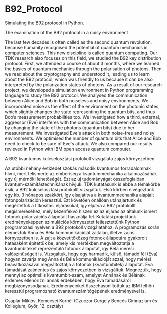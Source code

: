 # B92_Protocol
Simulating the B92 protocol in Python.


The examination of the B92 protocol in a noisy environment

The last few decades is often called as the second quantum revolution, because humanity recognised the potential of quantum mechanics in computer sciences. This new discipline is called quantum computing. Our TDK research also focuses on this field, we studied the B92 key distribution protocol.
First, we attended a course of about 3 months, where we learned the basics of quantum mechanics through the polarisation of photons. Then we read about the cryptography and understood it, leading us to learn about the B92 protocol, which was friendly to us because it can be also interpreted by the polarization states of photons.
As a result of our research project, we developed a simulation environment in Python programming language to study the B92 protocol. We analysed the communication between Alice and Bob in both noiseless and noisy environments. We incorporated noise as the effect of the environment on the photonic states, which slightly changes the state representing the quantum bits, and thus Bob’s measurement probabilities too. We investigated how a third, external, aggressor (Eve) interferes with the communication between Alice and Bob by changing the state of the photons (quantum bits) due to her measurement. We investigated Eve's attack in both noise-free and noisy environments. We optimised the number of quantum bits that Alice and Bob need to check to be sure of Eve's attack. We also compared our results revieved in Python with IBM open access quantum computer.


A B92 kvantumos kulcselosztási protokoll vizsgálata zajos környezetben

Az utóbbi néhány évtizedet szokás második kvantumos forradalomnak hívni, mert felismerte az emberiség a kvantummechanika alkalmazásának egy új mérnöki lehetőségét. Ezt az új tudományágat összefoglalóan kvantum-számítástechnikának hívjuk. TDK kutatásunk is ebbe a témakörbe esik, a B92 kulcselosztási protokollt vizsgáltuk.
Első körben elvégeztünk egy kb. 3 hónapos szakkört, így elsajátítva a kvantummechanika alapjait fotonpolarizáción keresztül. Ezt követően önállóan utánajártunk és megértettük a titkosítási eljárásokat, így eljutva a B92 protokollt megismeréséhez, mely kézenfekvő hiszen ez az eljárás az általunk ismert fotonok polarizációs állapotait használja fel.
Kutatási projektünk eredményeképpen szimulációs környezetet fejlesztettünk  Python programozási nyelven a B92 protokoll vizsgálatához. A programozás során elemeztük Anna és Béla kommunikációját zajtalan, illetve zajos környezetben is. A zajt a közvetítőközeg fotonok állapotára gyakorolt hatásaként építettük be, amely kis mértékben megváltoztatja a kvantumbiteket reprezentáló fotonok állapotát, így Béla mérési valószínűségeit is. Vizsgáltuk, hogy egy harmadik, külső, támadó fél (Éva) hogyan zavarja meg Anna és Béla kommunikációját azzal, hogy mérési beavatkozásával megváltoztatja a fotonok (kvantumbitek) állapotát. Éva támadását zajmentes és zajos környezetben is vizsgáltuk. Megnéztük, hogy mennyi az optimális kvantumbit-szám, amelyet Annának és Bélának érdemes ellenőrizni annak érdekében, hogy Éva támadásáról megbizonyosodjanak. Eredményeinket összehasonlítottuk az IBM felhőn keresztül programozható kvantumszámítógépének eredményével is.


Csaplár Miklós, Kemecsei Kornél (Czuczor Gergely Bencés Gimnázium és Kollégium, Győr, 12. osztály)
